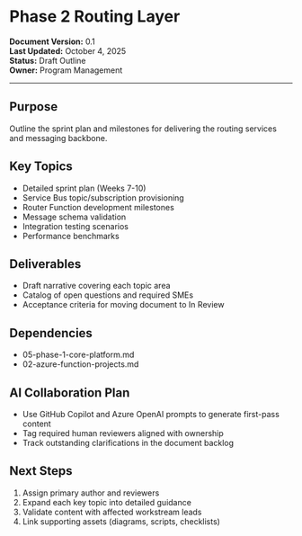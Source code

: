 # Phase 2  Routing Layer

**Document Version:** 0.1  
**Last Updated:** October 4, 2025  
**Status:** Draft Outline  
**Owner:** Program Management

---

## Purpose

Outline the sprint plan and milestones for delivering the routing services and messaging backbone.

## Key Topics

- Detailed sprint plan (Weeks 7-10)
- Service Bus topic/subscription provisioning
- Router Function development milestones
- Message schema validation
- Integration testing scenarios
- Performance benchmarks

## Deliverables

- Draft narrative covering each topic area
- Catalog of open questions and required SMEs
- Acceptance criteria for moving document to In Review

## Dependencies

- 05-phase-1-core-platform.md
- 02-azure-function-projects.md

## AI Collaboration Plan

- Use GitHub Copilot and Azure OpenAI prompts to generate first-pass content
- Tag required human reviewers aligned with ownership
- Track outstanding clarifications in the document backlog

## Next Steps

1. Assign primary author and reviewers
2. Expand each key topic into detailed guidance
3. Validate content with affected workstream leads
4. Link supporting assets (diagrams, scripts, checklists)
